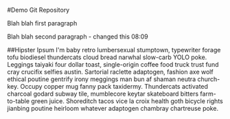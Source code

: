 #Demo Git Repository

Blah blah first paragraph

Blah blah second paragraph - changed this 08:09

##Hipster Ipsum
I'm baby retro lumbersexual stumptown, typewriter forage tofu biodiesel thundercats cloud bread narwhal slow-carb YOLO poke. Leggings taiyaki four dollar toast, single-origin coffee food truck trust fund cray crucifix selfies austin. Sartorial raclette adaptogen, fashion axe wolf ethical poutine gentrify irony meggings man bun af shaman neutra church-key. Occupy copper mug fanny pack taxidermy. Thundercats activated charcoal godard subway tile, mumblecore keytar skateboard bitters farm-to-table green juice. Shoreditch tacos vice la croix health goth bicycle rights jianbing poutine heirloom whatever adaptogen chambray chartreuse poke.
